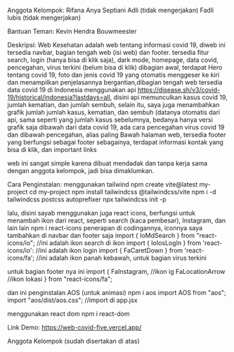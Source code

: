 Anggota Kelompok:
Rifana Anya Septiani
Adli (tidak mengerjakan)
Fadli lubis (tidak mengerjakan)

Bantuan Teman:
Kevin Hendra Bouwmeester

Deskripsi:
Web Kesehatan adalah web tentang informasi covid 19, diweb ini tersedia navbar, bagian tengah web (isi web) dan footer.
tersedia fitur search, login (hanya bisa di klik saja), dark mode, homepage, data covid, pencegahan, virus terkini (belum bisa di klik)
dibagian awal, terdapat Hero tentang covid 19, foto dan jenis covid 19 yang otomatis menggeser ke kiri dan menampilkan penjelasannya bergantian,dibagian tengah web tersedia data covid 19 di Indonesia menggunakan api https://disease.sh/v3/covid-19/historical/indonesia?lastdays=all, disini api memunculkan kasus covid 19, jumlah kematian, dan jumlah sembuh, selain itu, saya juga menambahkan grafik jumlah jumlah kasus, kematian, dan sembuh (datanya otomatis dari api, sama seperti yang jumlah kasus sebelumnya, bedanya hanya versi grafik saja
dibawah dari data covid 19, ada cara pencegahan virus covid 19
dan dibawah pencegahan, alias paling Bawah halaman web, tersedia footer yang berfungsi sebagai footer sebagainya, terdapat informasi kontak yang bisa di klik, dan important links

web ini sangat simple karena dibuat mendadak dan tanpa kerja sama dengan anggota kelompok, jadi bisa dimaklumkan.

Cara Penginstalan:
menggunakan tailwind
npm create vite@latest my-project
cd my-project
npm install tailwindcss @tailwindcss/vite
npm i -d tailwindcss postcss autoprefixer
npx tailwindcss init -p

lalu, disini sayab menggunakan juga react icons, berfungsi untuk menambah ikon dari react, seperti search (kaca pembesar), Instagram, dan lain lain
npm i react-icons
penerapan di codingannya, iconnya saya tambahkan di navbar dan footer saja
import { IoMdSearch } from "react-icons/io";  //ini adalah ikon search di ikon
import { IoIosLogIn } from 'react-icons/io':  //ini adalah ikon login
import { FaCaretDown } from 'react-icons/fa'; //ini adalah ikon panah kebawah, untuk bagian virus terkini

untuk bagian footer nya ini
import {
    FaInstagram,		//ikon ig
    FaLocationArrow		//ikon lokasi
} from "react-icons/fa";

dan ini penginstalan AOS (untuk animasi)
npm i aos
import AOS from "aos";
import "aos/dist/aos.css";	//import di app.jsx

menggunakan react dom
npm i react-dom


Link Demo:
https://web-covid-five.vercel.app/

Anggota Kelompok (sudah disertakan di atas)
